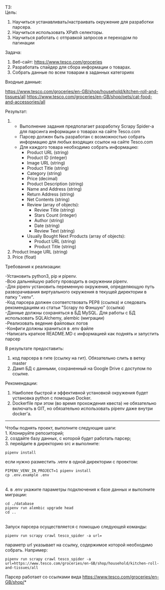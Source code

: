 ТЗ: <br>
Цель: 

1. Научиться устанавливать/настраивать окружение для разработки парсера.
2. Научиться использовать XPath селекторы.
3. Научиться работать с отправкой запросов и переходом по пагинации

Задача: 

1. Веб-сайт: https://www.tesco.com/groceries
2. Разработать спайдер для сбора информации о товарах.
3. Собрать данные по всем товарам в заданных категориях

Входные данные:

https://www.tesco.com/groceries/en-GB/shop/household/kitchen-roll-and-tissues/all
https://www.tesco.com/groceries/en-GB/shop/pets/cat-food-and-accessories/all

Результат:

1. - Выполнение задания предполагает разработку Scrapy Spider-а для парсинга информации о товарах на сайте Tesco.com
   - Парсер должен быть разработан с возможностью собрать информацию для любых входящих ссылок на сайте Tesco.com
   - Для каждого товара необходимо собрать информацию:
     - Product URL (string)
     - Product ID (integer)
     - Image URL (string)
     - Product Title (string)
     - Category (string)
     - Price (decimal)
     - Product Description (string)
     - Name and Address (string)
     - Return Address (string)
     - Net Contents (string)
     - Review (array of objects):
       - Review Title (string)
       - Stars Count (integer)
       - Author (string)
       - Date (string)
       - Review Text (string)
     - Usually Bought Next Products (array of objects):
       - Product URL (string)
       - Product Title (string)
2. Product Image URL (string)
3. Price (float)


Требования к реализации:

-Установить python3, pip и pipenv.<br>
-Всю дальнейшую работу проводить в окружении pipenv.<br>
-Для pipenv установить переменную окружения, определяющую путь разворачивания виртуального окружения в текущей директории в папку ".venv".<br>
-Код парсера должен соответствовать PEP8 (ссылка) и следовать рекомендациям из статьи "Scrapy по Фэншую" (ссылка)<br>
-Данные должны сохраняться в БД MySQL. Для работы с БД использовать SQLAlchemy, alembic (миграции)<br>
-Реализовать ведение файловых логов<br>
-Конфиги должны храниться в .env файле<br>
-Написать краткое README.MD с информацией как поднять и запустить парсер<br>

В результате предоставить:


1. код парсера в гите (ссылку на гит). Обязательно слить в ветку master
2. Дамп БД с данными, сохраненный на Google Drive с доступом по ссылке.

Рекомендации:

1. Наиболее быстрой и эффективной установкой окружения будет установка python с помощью Docker. 
2. Dockerfile при этом (во время прохождения квеста) не обязательно включать  в GIT, но обязательно использовать pipenv даже внутри docker'a.
<hr>
Чтобы поднять проект, выполните следующие шаги:<br>
1. Клонируйте репозиторий; <br>
2. создайте базу данных, с которой будет работать парсер; <br>
3. перейдите в директорию src и выполните:

```console
pipenv install
```

если нужно разместить .venv в одной директории с проектом:

```console
PIPENV_VENV_IN_PROJECT=1 pipenv install
cp .env.example .env
```
<br>
4. в .env укажите параметры подключения к базе данных и выполните миграции:

```console
cd ./database
pipenv run alembic upgrade head
cd ..
```
<br>
Запуск парсера осуществляется с помощью следующей команды:

```console
pipenv run scrapy crawl tesco_spider -a url=
```
параметр url указывает на ссылку, содержимое которой необходимо собрать. Например:

```console
pipenv run scrapy crawl tesco_spider -a url=https://www.tesco.com/groceries/en-GB/shop/household/kitchen-roll-and-tissues/all 
```

Парсер работает со ссылками вида https://www.tesco.com/groceries/en-GB/shop/*